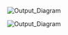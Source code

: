 ![Output_Diagram](https://github.com/ReedClanton/shell_base/docs/diagrams/output.png?raw=true)

![Output_Diagram](https://github.com/ReedClanton/shell_base/blob/feature/24-unti-test-pipeline/docs/diagrams/output.png?raw=true)
